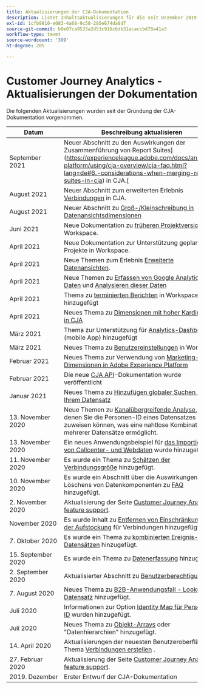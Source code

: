 ```yaml
---
title: Aktualisierungen der CJA-Dokumentation
description: Listet Inhaltsaktualisierungen für die seit Dezember 2019 erstellte Customer Journey Analytics-Dokumentation auf.
exl-id: 1cfb9810-e083-4a68-9c58-295e674da8d7
source-git-commit: b0e07ca9533a2d53c916c6db31acaccbd78a41a3
workflow-type: tm+mt
source-wordcount: '399'
ht-degree: 20%

---
```


# Customer Journey Analytics - Aktualisierungen der Dokumentation

Die folgenden Aktualisierungen wurden seit der Gründung der CJA-Dokumentation vorgenommen.

| Datum | Beschreibung aktualisieren |
| --- | --- |
| September 2021 | Neuer Abschnitt zu den Auswirkungen der Zusammenführung von Report Suites](https://experienceleague.adobe.com/docs/analytics-platform/using/cja-overview/cja-faq.html?lang=de#6.-considerations-when-merging-report-suites-in-cja) in CJA.[ |
| August 2021 | Neuer Abschnitt zum erweiterten Erlebnis [Verbindungen](https://experienceleague.adobe.com/docs/analytics-platform/using/cja-connections/manage-connections.html?lang=de) in CJA. |
| August 2021 | Neuer Abschnitt zu [Groß-/Kleinschreibung in Datenansichtsdimensionen](https://experienceleague.adobe.com/docs/analytics-platform/using/cja-dataviews/create-dataview.html?lang=de#configure-behavior-settings) |
| Juni 2021 | Neue Dokumentation zu [früheren Projektversionen](https://experienceleague.adobe.com/docs/analytics-platform/using/cja-workspace/build-workspace-project/save-projects.html?lang=en#previous-version) in Workspace. |
| April 2021 | Neue Dokumentation zur Unterstützung geplanter Projekte in Workspace. |
| April 2021 | Neue Themen zum Erlebnis [Erweiterte Datenansichten](/help/data-views/data-views.md). |
| April 2021 | Neue Themen zu [Erfassen von Google Analytics-Daten](/help/use-cases/ga-to-cja.md) und [Analysieren dieser Daten](/help/use-cases/ga-to-cja-reporting.md) |
| April 2021 | Thema zu [terminierten Berichten](/help/analysis-workspace/curate-share/t-schedule-report.md) in Workspace hinzugefügt |
| April 2021 | Neues Thema zu [Dimensionen mit hoher Kardinalität in CJA](/help/components/dimensions/high-cardinality.md) |
| März 2021 | Thema zur Unterstützung für [Analytics-Dashboards](/help/mobile-app/home.md) (mobile App) hinzugefügt |
| März 2021 | Neues Thema zu [Benutzereinstellungen](/help/analysis-workspace/user-preferences.md) in Workspace |
| Februar 2021 | Neues Thema zur Verwendung von [Marketing-Kanal-Dimensionen in Adobe Experience Platform](/help/use-cases/marketing-channels.md) |
| Februar 2021 | Die neue [CJA API](https://www.adobe.io/cja-apis/docs/)-Dokumentation wurde veröffentlicht |
| Januar 2021 | Neues Thema zu [Hinzufügen globaler Suchen zu Ihrem Datensatz](/help/use-cases/global-lookups.md) |
| 13. November 2020 | Neue Themen zu [Kanalübergreifende Analyse](/help/connections/cca/overview.md), mit denen Sie die Personen-ID eines Datensatzes neu zuweisen können, was eine nahtlose Kombination mehrerer Datensätze ermöglicht. |
| 13. November 2020 | Ein neues Anwendungsbeispiel für [das Importieren von Callcenter- und Webdaten](/help/use-cases/call-center.md) wurde hinzugefügt. |
| 11. November 2020 | Es wurde ein Thema zu [Schätzen der Verbindungsgröße](/help/connections/estimate-connection-size.md) hinzugefügt. |
| 10. November 2020 | Es wurde ein Abschnitt über die Auswirkungen des Löschens von Datenkomponenten zu [FAQ](/help/getting-started/cja-faq.md) hinzugefügt. |
| 2. November 2020 | Aktualisierung der Seite [Customer Journey Analytics feature support](/help/getting-started/cja-aa.md). |
| November 2020 | Es wurde Inhalt zu [Entfernen von Einschränkungen bei der Aufstockung](https://experienceleague.adobe.com/docs/analytics-platform/using/cja-connections/create-connection.html?lang=en#backfill-historical-data) für Verbindungen hinzugefügt. |
| 7. Oktober 2020 | Es wurde ein Thema zu [kombinierten Ereignis-Datensätzen](/help/connections/combined-dataset.md) hinzugefügt. |
| 15. September 2020 | Es wurde ein Thema zu [Datenerfassung](/help/use-cases/data-ingestion.md) hinzugefügt. |
| 2. September 2020 | Aktualisierter Abschnitt zu [Benutzerberechtigungen](https://experienceleague.adobe.com/docs/analytics-platform/using/cja-overview/cja-overview.html?lang=de) |
| 7. August 2020 | Neues Thema zu [B2B-Anwendungsfall - Lookup-Datensatz](/help/use-cases/b2b.md) hinzugefügt. |
| Juli 2020 | Informationen zur Option [Identity Map für Personen-ID](https://experienceleague.adobe.com/docs/analytics-platform/using/cja-connections/create-connection.html?lang=de) wurden hinzugefügt. |
| Juli 2020 | Neues Thema zu [Objekt-Arrays](/help/use-cases/object-arrays.md) oder &quot;Datenhierarchien&quot; hinzugefügt. |
| 14. April 2020 | Aktualisierungen der neuesten Benutzeroberfläche im Thema [Verbindungen erstellen](/help/connections/create-connection.md) . |
| 27. Februar 2020 | Aktualisierung der Seite [Customer Journey Analytics feature support](/help/getting-started/cja-aa.md). |
| 2019. Dezember | Erster Entwurf der CJA-Dokumentation |
